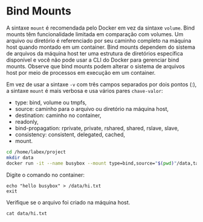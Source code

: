 # Bind Mounts

A sintaxe `mount` é recomendada pelo Docker em vez da sintaxe `volume`. Bind mounts têm funcionalidade limitada em comparação com volumes. Um arquivo ou diretório é referenciado por seu caminho completo na máquina host quando montado em um container. Bind mounts dependem do sistema de arquivos da máquina host ter uma estrutura de diretórios específica disponível e você não pode usar a CLI do Docker para gerenciar bind mounts. Observe que bind mounts podem alterar o sistema de arquivos host por meio de processos em execução em um container.

Em vez de usar a sintaxe `-v` com três campos separados por dois pontos (:), a sintaxe `mount` é mais verbosa e usa vários pares `chave-valor`:

- type: bind, volume ou tmpfs,
- source: caminho para o arquivo ou diretório na máquina host,
- destination: caminho no container,
- readonly,
- bind-propagation: rprivate, private, rshared, shared, rslave, slave,
- consistency: consistent, delegated, cached,
- mount.

```bash
cd /home/labex/project
mkdir data
docker run -it --name busybox --mount type=bind,source="$(pwd)"/data,target=/data busybox sh
```

Digite o comando no container:

```
echo "hello busybox" > /data/hi.txt
exit
```

Verifique se o arquivo foi criado na máquina host.

```
cat data/hi.txt
```
